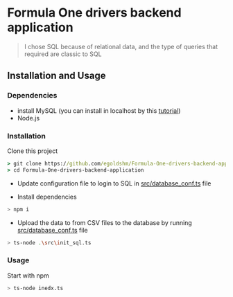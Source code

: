 # Formula One drivers backend application </h1>

 > I chose SQL because of relational data, and the type of queries that required are classic to SQL

## Installation and Usage

### Dependencies

- install MySQL (you can install in localhost by this [tutorial](https://ladvien.com/data-analytics-mysql-localhost-setup/))
- Node.js

### Installation

Clone this project

```cmd
> git clone https://github.com/egoldshm/Formula-One-drivers-backend-application
> cd Formula-One-drivers-backend-application
```

- Update configuration file to login to SQL in [src/database_conf.ts](src/database_conf.ts) file

- Install dependencies

```bash
> npm i
```

- Upload the data to from CSV files to the database by running [src/database_conf.ts](src/database_conf.ts) file

```bash
> ts-node .\src\init_sql.ts
```

### Usage

Start with npm

```bash
> ts-node inedx.ts
```
